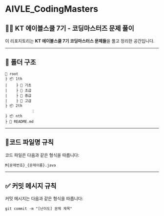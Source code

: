 # AIVLE_CodingMasters
## 👨‍💻 KT 에이블스쿨 7기 - 코딩마스터즈 문제 풀이 

이 리포지토리는 **KT 에이블스쿨 7기 코딩마스터스 문제들**을 풀고 정리한 공간입니다.  

---

## 📁 폴더 구조

```
📍 root 
├ 📦 1th
|    ├ 📁 기초
|    ├ 📁 초급
|    ├ 📁 중급
|    ├ 📁 고급
├ 📦 2th
            ⋮
├ 📦 nth
├ 📝 README.md
```
---

## 📍코드 파일명 규칙
코드 파일은 다음과 같은 형식을 따릅니다: 

` M{문제번호}_{문제이름}.java `

---

## ✅ 커밋 메시지 규칙
커밋 메시지는 다음과 같은 형식을 따릅니다:

` git commit -m "[난이도] 문제 제목" `

